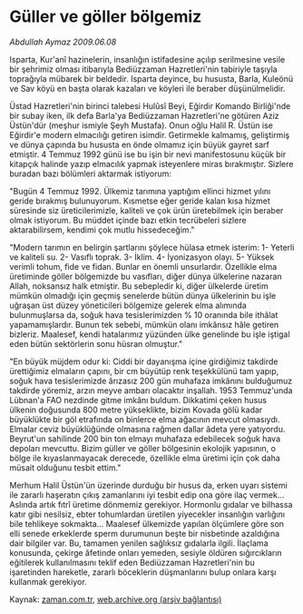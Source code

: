 # Güller ve  göller bölgemiz

*Abdullah Aymaz 2009.06.08*

<tr><td class="metin" colspan="2" style="padding-top: 20px; padding-left: 5px; padding-right: 10px;">Isparta, Kur'anî hazinelerin, insanlığın istifadesine açılıp serilmesine vesile bir şehrimiz olması itibarıyla Bediüzzaman Hazretleri'nin tabiriyle taşıyla toprağıyla mübarek bir beldedir. Isparta deyince, bu hususta, Barla, Kuleönü ve Sav köyü en başta olarak kazaları ve köyleri ile beraber düşünülmelidir.</td></tr><tr><td class="metin" colspan="2" style="padding-top: 20px; padding-left: 5px; padding-right: 10px;"><p> Üstad Hazretleri'nin birinci talebesi Hulûsî Beyi, Eğirdir Komando Birliği'nde bir subay iken, ilk defa Barla'ya Bediüzzaman Hazretleri'ne götüren Aziz Üstün'dür (meşhur ismiyle Şeyh Mustafa). Onun oğlu Halil R. Üstün ise Eğirdir'e modern elmacılığı getiren isimdir. Getirmekle kalmamış, geliştirmiş ve dünya çapında bu hususta en önde olmamız için büyük gayret sarf etmiştir. 4 Temmuz 1992 günü ise bu işin bir nevi manifestosunu küçük bir kitapçık halinde yazıp elmacılık yapmak isteyenlere miras bırakmıştır. Sizlere buradan bazı bölümleri aktarmak istiyorum: 
<p> "Bugün 4 Temmuz 1992. Ülkemiz tarımına yaptığım ellinci hizmet yılını geride bırakmış bulunuyorum. Kısmetse eğer geride kalan kısa hizmet süresinde siz üreticilerimizle, kaliteli ve çok ürün üretebilmek için beraber olmak istiyorum. Bu müddet içinde bazı etkin tecrübeleri sizlere aktarabilirsem, kendimi çok mutlu hissedeceğim."
<p>"Modern tarımın en belirgin şartlarını şöylece hülasa etmek isterim: 1- Yeterli ve kaliteli su. 2- Vasıflı toprak. 3- İklim. 4- İyonizasyon olayı. 5- Yüksek verimli tohum, fide ve fidan. Bunlar en önemli unsurlardır. Özellikle elma üretiminde göller bölgemizde bu vasıfları, diğer dünya ülkelerine nazaran Allah, noksansız halk etmiştir. Bu sebepledir ki, diğer ülkelerde üretim mümkün olmadığı için geçmiş senelerde bütün dünya ülkelerinin bu işle uğraşan üst düzey yöneticileri bölgemize gelerek elma alımında bulunmuşlarsa da, soğuk hava tesislerimizden % 10 oranında bile ithâlat yapamamışlardır. Bunun tek sebebi, mümkün olanı imkânsız hâle getiren bizleriz. Maalesef, kendi hatalarımız yüzünden ülke genelinde bu işle iştigal eden bütün sektörlerin sonu hüsran olmuştur."
<p>"En büyük müjdem odur ki: Ciddi bir dayanışma içine girdiğimiz takdirde ürettiğimiz elmaların çapını, bir cm büyütüp renk teşekkülünü tam yapıp, soğuk hava tesislerimizde ârızasız 200 gün muhafaza imkânını bulduğumuz takdirde yöremiz, arzın meyve ambarı olacaktır inşallah. 1953 Temmuz'unda Lübnan'a FAO nezdinde gitme imkânı buldum. Dikkatimi çeken husus ülkenin doğusunda 800 metre yükseklikte, bizim Kovada gölü kadar büyüklükte bir göl etrafında on binlerce elma ağacının mevcut olmasıydı. Elmalar ceviz büyüklüğünde olmasına rağmen dallar âdeta yere yatıyordu. Beyrut'un sahilinde 200 bin ton elmayı muhafaza edebilecek soğuk hava depoları mevcuttu. Bizim güller ve göller bölgesinin ekolojik yapısının, o bölge ile kıyaslanmayacak derecede, özellikle elma üretimi için çok daha müsait olduğunu tesbit ettim."
<p>Merhum Halil Üstün'ün üzerinde durduğu bir husus da, erken uyarı sistemi ile zararlı haşeratın çıkış zamanlarını iyi tesbit edip ona göre ilaç vermek... Aslında artık fıtrî üretime dönmemiz gerekiyor. Hormonlu gıdalar ve bilhassa katır gibi nesilsiz, ebter tohumlardan üretilen yiyecekler insanlığın varlığını bile tehlikeye sokmakta... Maalesef ülkemizde yapılan ölçümlere göre son elli senede erkeklerde sperm durumunun beşte bir nisbetinde azaldığına dair bilgiler var. Bu, tamamen yenilen sağlıksız gıdalarla ilgili. İlaçlama konusunda, çekirge âfetinde onları yemeden, sesiyle öldüren sığırcıkların eğitilerek kullanılmasını teklif eden Bediüzzaman Hazretleri'nin bu işaretinden hareketle, zararlı böceklerin düşmanlarını bulup onlara karşı kullanmak gerekiyor. <br/></p></p></p></p></p></td></tr>

Kaynak: [zaman.com.tr](http://zaman.com.tr/yazar.do?yazino=856482), [web.archive.org (arşiv bağlantısı)](http://web.archive.org/web/20090705035229/http://www.zaman.com.tr:80/yazar.do?yazino=856482)

